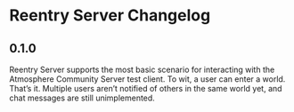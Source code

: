 Reentry Server Changelog
========================

0.1.0
-----

Reentry Server supports the most basic scenario for interacting with the Atmosphere Community Server test client. To wit, a user can enter a world. That’s it. Multiple users aren’t notified of others in the same world yet, and chat messages are still unimplemented.
